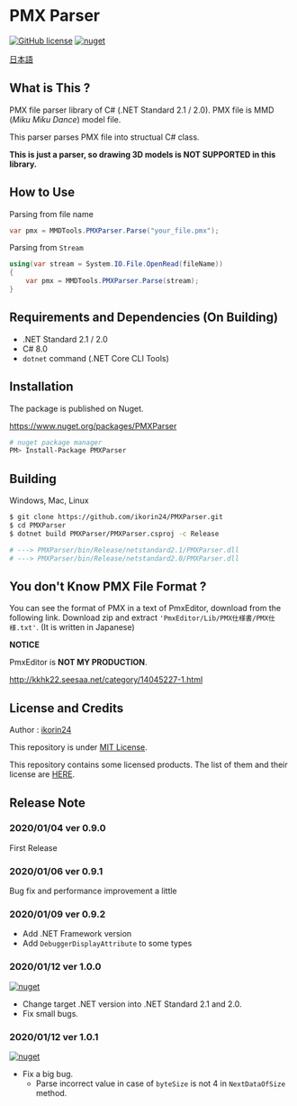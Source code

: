 # PMX Parser

[![GitHub license](https://img.shields.io/github/license/ikorin24/PMXParser?color=967CFF)](https://github.com/ikorin24/PMXParser/blob/master/LICENSE)
[![nuget](https://img.shields.io/badge/nuget-v1.0.0-967CFF)](https://www.nuget.org/packages/PMXParser)

[日本語](https://github.com/ikorin24/PMXParser/blob/master/README_ja.md)

## What is This ?

PMX file parser library of C# (.NET Standard 2.1 / 2.0). PMX file is MMD (*Miku Miku Dance*) model file.

This parser parses PMX file into structual C# class.

**This is just a parser, so drawing 3D models is NOT SUPPORTED in this library.**

## How to Use

Parsing from file name

```cs
var pmx = MMDTools.PMXParser.Parse("your_file.pmx");
```

Parsing from `Stream`

```cs
using(var stream = System.IO.File.OpenRead(fileName))
{
    var pmx = MMDTools.PMXParser.Parse(stream);
}
```

## Requirements and Dependencies (On Building)

- .NET Standard 2.1 / 2.0
- C# 8.0
- `dotnet` command (.NET Core CLI Tools)

## Installation

The package is published on Nuget.

https://www.nuget.org/packages/PMXParser

```sh
# nuget package manager
PM> Install-Package PMXParser
```

## Building

Windows, Mac, Linux

```sh
$ git clone https://github.com/ikorin24/PMXParser.git
$ cd PMXParser
$ dotnet build PMXParser/PMXParser.csproj -c Release

# ---> PMXParser/bin/Release/netstandard2.1/PMXParser.dll
# ---> PMXParser/bin/Release/netstandard2.0/PMXParser.dll
```

## You don't Know PMX File Format ?

You can see the format of PMX in a text of PmxEditor, download from the following link. Download zip and extract `'PmxEditor/Lib/PMX仕様書/PMX仕様.txt'`. (It is written in Japanese)

**NOTICE**

PmxEditor is **NOT MY PRODUCTION**.

http://kkhk22.seesaa.net/category/14045227-1.html

## License and Credits

Author : [ikorin24](https://github.com/ikorin24)

This repository is under [MIT License](https://github.com/ikorin24/PMXParser/blob/master/LICENSE).

This repository contains some licensed products. The list of them and their license are [HERE](https://github.com/ikorin24/PMXParser/blob/master/CREDITS.md).

## Release Note

### 2020/01/04 ver 0.9.0

First Release

### 2020/01/06 ver 0.9.1

Bug fix and performance improvement a little

### 2020/01/09 ver 0.9.2

- Add .NET Framework version
- Add `DebuggerDisplayAttribute` to some types

### 2020/01/12 ver 1.0.0

[![nuget](https://img.shields.io/badge/nuget-v1.0.0-967CFF)](https://www.nuget.org/packages/PMXParser/1.0.0)

- Change target .NET version into .NET Standard 2.1 and 2.0.
- Fix small bugs.

### 2020/01/12 ver 1.0.1

[![nuget](https://img.shields.io/badge/nuget-v1.0.1-967CFF)](https://www.nuget.org/packages/PMXParser/1.0.1)

- Fix a big bug.
    - Parse incorrect value in case of `byteSize` is not 4 in `NextDataOfSize` method.

